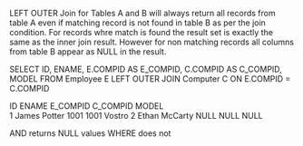 LEFT OUTER Join for Tables A and B will always return all records from table A even if matching record is not found in table B as per the join condition. For records whre match is found the result set is exactly the same as the inner join result. However for non matching records all columns from table B appear as NULL in  the result. 

SELECT ID, ENAME, E.COMPID AS E_COMPID, C.COMPID AS C_COMPID, MODEL 
FROM  Employee  E LEFT OUTER JOIN Computer C ON E.COMPID  = C.COMPID

ID      ENAME           E_COMPID        C_COMPID        MODEL  
1       James Potter    1001            1001            Vostro
2       Ethan McCarty   NULL            NULL            NULL



AND returns NULL values
WHERE does not